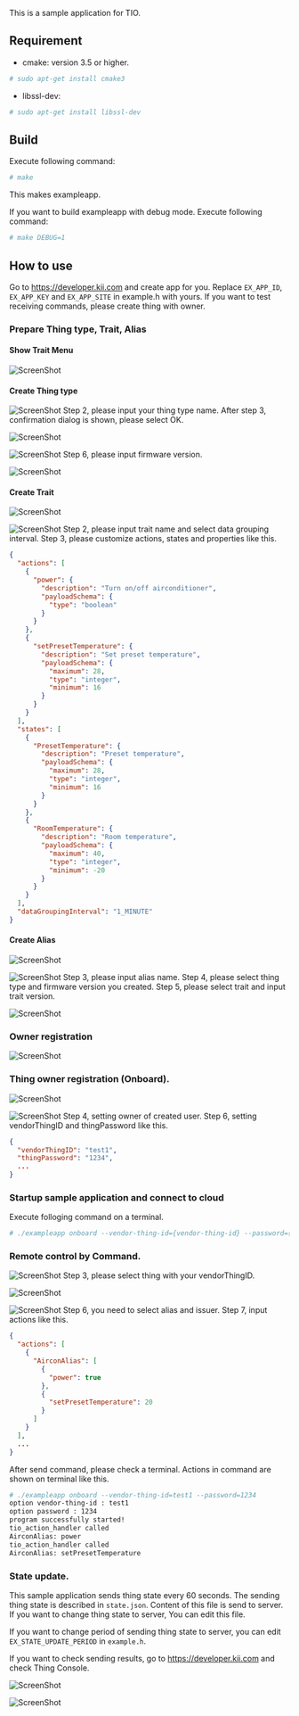 This is a sample application for TIO.

## Requirement

 * cmake: version 3.5 or higher.
```sh
# sudo apt-get install cmake3
```

 * libssl-dev:
```sh
# sudo apt-get install libssl-dev
```

## Build

Execute following command:

```sh
# make
```

This makes exampleapp.

If you want to build exampleapp with debug mode. Execute following
command:

```sh
# make DEBUG=1
```

## How to use
Go to https://developer.kii.com and create app for you.
Replace `EX_APP_ID`, `EX_APP_KEY` and `EX_APP_SITE` in example.h with yours.
If you want to test receiving commands, please create thing with owner.

### Prepare Thing type, Trait, Alias

#### Show Trait Menu

![ScreenShot](./images/select_trait_menu.png)

#### Create Thing type

![ScreenShot](./images/create_thingtype_1.png)
Step 2, please input your thing type name.
After step 3, confirmation dialog is shown, please select OK.

![ScreenShot](./images/create_thingtype_2.png)

![ScreenShot](./images/create_thingtype_3.png)
Step 6, please input firmware version.

![ScreenShot](./images/create_thingtype_4.png)

#### Create Trait

![ScreenShot](./images/create_trait_1.png)

![ScreenShot](./images/create_trait_2.png)
Step 2, please input trait name and select data grouping interval.
Step 3, please customize actions, states and properties like this.
```json
{
  "actions": [
    {
      "power": {
        "description": "Turn on/off airconditioner",
        "payloadSchema": {
          "type": "boolean"
        }
      }
    },
    {
      "setPresetTemperature": {
        "description": "Set preset temperature",
        "payloadSchema": {
          "maximum": 28,
          "type": "integer",
          "minimum": 16
        }
      }
    }
  ],
  "states": [
    {
      "PresetTemperature": {
        "description": "Preset temperature",
        "payloadSchema": {
          "maximum": 28,
          "type": "integer",
          "minimum": 16
        }
      }
    },
    {
      "RoomTemperature": {
        "description": "Room temperature",
        "payloadSchema": {
          "maximum": 40,
          "type": "integer",
          "minimum": -20
        }
      }
    }
  ],
  "dataGroupingInterval": "1_MINUTE"
}
```

#### Create Alias

![ScreenShot](./images/create_alias_1.png)

![ScreenShot](./images/create_alias_2.png)
Step 3, please input alias name.
Step 4, please select thing type and firmware version you created.
Step 5, please select trait and input trait version.

![ScreenShot](./images/create_alias_3.png)

### Owner registration

![ScreenShot](./images/create_user.png)

### Thing owner registration (Onboard).

![ScreenShot](./images/create_thing_1.png)

![ScreenShot](./images/create_thing_2.png)
Step 4, setting owner of created user.
Step 6, setting vendorThingID and thingPassword like this.
```json
{
  "vendorThingID": "test1",
  "thingPassword": "1234",
  ...
}
```

### Startup sample application and connect to cloud

Execute folloging command on a terminal.
```sh
# ./exampleapp onboard --vendor-thing-id={vendor-thing-id} --password={password}
```

### Remote control by Command.

![ScreenShot](./images/select_thing.png)
Step 3, please select thing with your vendorThingID.

![ScreenShot](./images/create_command_1.png)

![ScreenShot](./images/create_command_2.png)
Step 6, you need to select alias and issuer.
Step 7, input actions like this.
```json
{
  "actions": [
    {
      "AirconAlias": [
        {
          "power": true
        },
        {
          "setPresetTemperature": 20
        }
      ]
    }
  ],
  ...
}
```

After send command, please check a terminal.
Actions in command are shown on terminal like this.

```sh
# ./exampleapp onboard --vendor-thing-id=test1 --password=1234
option vendor-thing-id : test1
option password : 1234
program successfully started!
tio_action_handler called
AirconAlias: power
tio_action_handler called
AirconAlias: setPresetTemperature
```

### State update.

This sample application sends thing state every 60 seconds. The
sending thing state is described in `state.json`. Content
of this file is send to server. If you want to change thing state to
server, You can edit this file.

If you want to change period of sending thing state to server, you can
edit `EX_STATE_UPDATE_PERIOD` in `example.h`.

If you want to check sending results, go to https://developer.kii.com and check Thing Console.

![ScreenShot](./images/select_thing.png)

![ScreenShot](./images/check_state.png)
